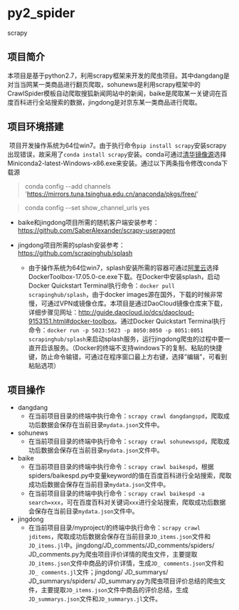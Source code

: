 # py2_spider
scrapy

## 项目简介
  本项目是基于python2.7，利用scrapy框架来开发的爬虫项目。其中dangdang是对当当网某一类商品进行翻页爬取，sohunews是利用scrapy框架中的CrawlSpider模板自动爬取搜狐新闻网站中的新闻，baike是爬取某一关键词在百度百科进行全站搜索的数据，jingdong是对京东某一类商品进行爬取。

## 项目环境搭建
  项目开发操作系统为64位win7。由于执行命令`pip install scrapy`安装scrapy出现错误，故采用了`conda install scrapy`安装。conda可通过[清华镜像源](https://mirrors.tuna.tsinghua.edu.cn/anaconda/miniconda/)选择Miniconda2-latest-Windows-x86.exe来安装。通过以下两条指令修改conda下载源
  > conda config --add channels 'https://mirrors.tuna.tsinghua.edu.cn/anaconda/pkgs/free/'
  
  > conda config --set show_channel_urls yes
  
  * baike和jingdong项目所需的随机客户端安装参考：<https://github.com/SaberAlexander/scrapy-useragent>
  
  * jingdong项目所需的splash安装参考：<https://github.com/scrapinghub/splash>
      * 由于操作系统为64位win7，splash安装所需的容器可通过[阿里云](http://mirrors.aliyun.com/docker-toolbox/windows/docker-toolbox/)选择DockerToolbox-17.05.0-ce.exe下载。在Docker中安装splash，启动Docker Quickstart Terminal执行命令：`docker pull scrapinghub/splash`，由于docker images源在国外，下载的时候非常慢，可通过VPN或镜像仓库。本项目是通过DaoCloud镜像仓库来下载，详细步骤见网址：<http://guide.daocloud.io/dcs/daocloud-9153151.html#docker-toolbox>。通过Docker Quickstart Terminal执行命令：`docker run -p 5023:5023 -p 8050:8050 -p 8051:8051 scrapinghub/splash`来启动splash服务，运行jingdong爬虫的过程中要一直开启该服务。（Docker的终端不支持windows下的复制、粘贴的快捷键，防止命令输错，可通过在程序窗口最上方右键，选择”编辑”，可看到粘贴选项）

## 项目操作
* dangdang
    * 在当前项目目录的终端中执行命令：`scrapy crawl dangdangspd`，爬取成功后数据会保存在当前目录`mydata.json`文件中。
* sohunews
    * 在当前项目目录的终端中执行命令：`scrapy crawl sohunewsspd`，爬取成功后数据会保存在当前目录`mydata.json`文件中。
* baike
    * 在当前项目目录的终端中执行命令：`scrapy crawl baikespd`，根据spiders/baikespd.py中变量keyword的值在百度百科进行全站搜索，爬取成功后数据会保存在当前目录`mydata.json`文件中。
    * 在当前项目目录的终端中执行命令：`scrapy crawl baikespd -a search=xxx`，可在百度百科对关键词`xxx`进行全站搜索，爬取成功后数据会保存在当前目录`mydata.json`文件中。
* jingdong
    * 在当前项目目录/myproject/的终端中执行命令：`scrapy crawl jditems`，爬取成功后数据会保存在当前目录`JD_items.json`文件和`JD_items.jl`中。jingdong/JD_comments/JD_comments/spiders/ JD_comments.py为爬虫项目评价详情的爬虫文件，主要提取`JD_items.json`文件中商品的评价详情，生成`JD_ comments.json`文件和`JD_ comments.jl`文件；jingdong/ JD_summarys/ JD_summarys/spiders/ JD_summary.py为爬虫项目评价总结的爬虫文件，主要提取`JD_items.json`文件中商品的评价总结，生成`JD_summarys.json`文件和`JD_summarys.jl`文件。

